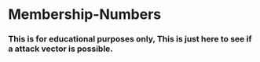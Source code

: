 # Membership-Numbers

### This is for educational purposes only, This is just here to see if a attack vector is possible.
